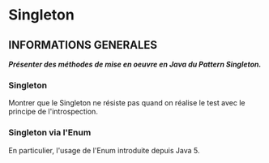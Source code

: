 # Singleton

## INFORMATIONS GENERALES
***Présenter des méthodes de mise en oeuvre en Java du Pattern Singleton.***

### Singleton
Montrer que le Singleton ne résiste pas quand on réalise le test avec le principe de l'introspection.

### Singleton via l'Enum
En particulier, l'usage de l'Enum introduite depuis Java 5. 
